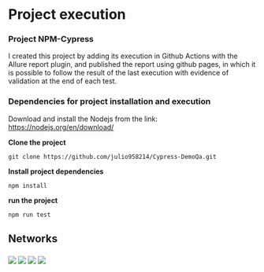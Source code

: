 # Project execution

### Project NPM-Cypress

I created this project by adding its execution in Github Actions with the Allure report plugin, and published the report using github pages, in which it is possible to follow the result of the last execution with evidence of validation at the end of each test.

### Dependencies for project installation and execution

Download and install the Nodejs from the link: https://nodejs.org/en/download/

**Clone the project**
``` 
git clone https://github.com/julio958214/Cypress-DemoQa.git
```
**Install project dependencies**

```
npm install
```
**run the project**

```
npm run test
```

 ## Networks
 ###
<div>

 [<img src="https://img.shields.io/badge/linkedin-%230077B5.svg?&style=for-the-badge&logo=linkedin&logoColor=white" />](https://www.linkedin.com/in/julio-santos-43428019b)
[<img src = "https://img.shields.io/badge/instagram-%23E4405F.svg?&style=for-the-badge&logo=instagram&logoColor=white">](https://www.instagram.com/juli0sts/)
[<img src = "https://img.shields.io/badge/facebook-%231877F2.svg?&style=for-the-badge&logo=facebook&logoColor=white">](https://www.facebook.com/profile.php?id=100003793058455)
<a href="mailto:julio958214@gmail.com"><img src="https://img.shields.io/badge/-Gmail-%23333?style=for-the-badge&logo=gmail&logoColor=white" target="_blank">
  </a> 

